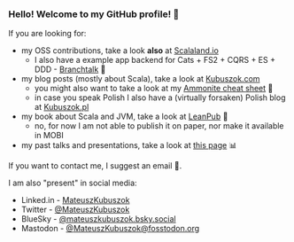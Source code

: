 ### Hello! Welcome to my GitHub profile! :wave:

If you are looking for:

* my OSS contributions, take a look **also** at [Scalaland.io](https://scalalandio.github.io/)
  * I also have a example app backend for Cats + FS2 + CQRS + ES + DDD - [Branchtalk](https://github.com/branchtalk-io/backend) :speech_balloon:
* my blog posts (mostly about Scala), take a look at [Kubuszok.com](https://kubuszok.com/)
  * you might also want to take a look at my [Ammonite cheat sheet](https://kubuszok.com/cheatsheet/ammonite/) :bookmark_tabs:
  * in case you speak Polish I also have a (virtually forsaken) Polish blog at [Kubuszok.pl](https://kubuszok.pl/)
* my book about Scala and JVM, take a look at [LeanPub](https://leanpub.com/jvm-scala-book) :closed_book:
  * no, for now I am not able to publish it on paper, nor make it available in MOBI
* my past talks and presentations, take a look at [this page](https://kubuszok.com/presentations/) :bar_chart:

If you want to contact me, I suggest an email :e-mail:.

I am also "present" in social media:
* Linked.in - [MateuszKubuszok](https://www.linkedin.com/in/mateuszkubuszok)
* Twitter - [@MateuszKubuszok](https://twitter.com/MateuszKubuszok)
* BlueSky - [@mateuszkubuszok.bsky.social](https://bsky.app/profile/mateuszkubuszok.bsky.social)
* Mastodon - [@MateuszKubuszok@fosstodon.org](https://fosstodon.org/@MateuszKubuszok)
